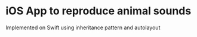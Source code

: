 # iOS App to reproduce animal sounds

Implemented on Swift using inheritance pattern and autolayout 
